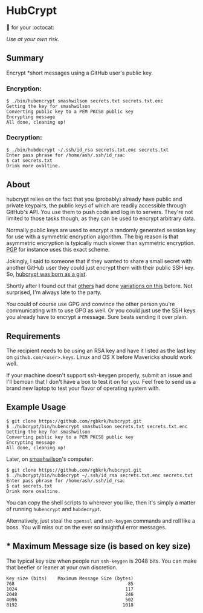 # HubCrypt

:closed_lock_with_key: for your :octocat:

*Use at your own risk.*

## Summary

Encrypt \*short messages using a GitHub user's public key.

### Encryption:

```shell
$ ./bin/hubencrypt smashwilson secrets.txt secrets.txt.enc
Getting the key for smashwilson
Converting public key to a PEM PKCS8 public key
Encrypting message
All done, cleaning up!
```

### Decryption:

```shell
$ ./bin/hubdecrypt ~/.ssh/id_rsa secrets.txt.enc secrets.txt
Enter pass phrase for /home/ash/.ssh/id_rsa:
$ cat secrets.txt
Drink more ovaltine.
```

## About

hubcrypt relies on the fact that you (probably) already have public and private keypairs, the public keys of which are readily accessible through GitHub's API. You use them to push code and log in to servers. They're not limited to those tasks though, as they can be used to encrypt arbitrary data.

Normally public keys are used to encrypt a randomly generated session key for use with a symmetric encryption algorithm. The big reason is that asymmetric encryption is typically much slower than symmetric encryption. [PGP](http://en.wikipedia.org/wiki/Pretty_Good_Privacy#Design) for instance uses this exact scheme.

Jokingly, I said to someone that if they wanted to share a small secret with another GitHub user they could just encrypt them with their public SSH key. So, [hubcrypt was born as a gist](https://gist.github.com/rgbkrk/7827691).

Shortly after I found out that [others](https://github.com/twe4ked/catacomb) had done [variations on this](https://github.com/jschauma/jass) before. Not surprised, I'm always late to the party.

You could of course use GPG and convince the other person you're communicating with to use GPG as well. Or you could just use the SSH keys you already have to encrypt a message. Sure beats sending it over plain.

## Requirements

The recipient needs to be using an RSA key and have it listed as the last key on `github.com/<user>.keys`. Linux and OS X before Mavericks should work well.

If your machine doesn't support ssh-keygen properly, submit an issue and I'll bemoan that I don't have a box to test it on for you. Feel free to send us a brand new laptop to test your flavor of operating system with.

## Example Usage

```shell
$ git clone https://github.com/rgbkrk/hubcrypt.git
$ ./hubcrypt/bin/hubencrypt smashwilson secrets.txt secrets.txt.enc
Getting the key for smashwilson
Converting public key to a PEM PKCS8 public key
Encrypting message
All done, cleaning up!
```

Later, on [smashwilson](https://github.com/smashwilson)'s computer:

```shell
$ git clone https://github.com/rgbkrk/hubcrypt.git
$ ./hubcrypt/bin/hubdecrypt ~/.ssh/id_rsa secrets.txt.enc secrets.txt
Enter pass phrase for /home/ash/.ssh/id_rsa:
$ cat secrets.txt
Drink more ovaltine.
```

You can copy the shell scripts to wherever you like, then it's simply a matter of running `hubencrypt` and `hubdecrypt`.

Alternatively, just steal the `openssl` and `ssh-keygen` commands and roll like a boss. You will miss out on the ever so insightful error messages.

## \* Maximum Message size (is based on key size)

The typical key size when people run `ssh-keygen` is 2048 bits. You can make that beefier or leaner at your own discretion.

```
Key size (bits)    Maximum Message Size (bytes)
768                                          85
1024                                        117
2048                                        246
4096                                        502
8192                                       1018
```


